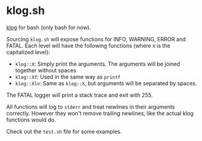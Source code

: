 # klog.sh

[klog](https://github.com/kubernetes/klog) for bash (only bash for now).

Sourcing `klog.sh` will expose functions for INFO, WARNING, ERROR and FATAL.
Each level will have the following functions (where `X` is the capitalized level):

- `klog::X`: Simply print the arguments. The arguments will be joined together without spaces
- `klog::Xf`: Used in the same way as `printf`
- `klog::Xln`: Same as `klog::X`, but arguments will be separated by spaces.

The FATAL logger will print a stack trace and exit with 255.

All functions will log to `stderr` and treat newlines in their arguments correctly.
However they won't remove trailing newlines, like the actual klog functions would do.

Check out the `test.sh` file for some examples.
